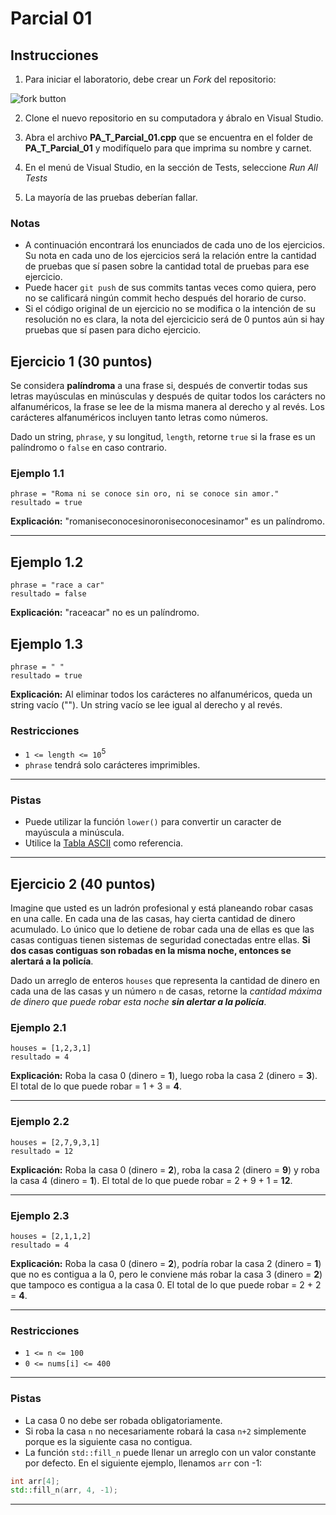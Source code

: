 # Parcial 01

## Instrucciones

1. Para iniciar el laboratorio, debe crear un *Fork* del repositorio:

![fork button](images/fork.png)

2. Clone el nuevo repositorio en su computadora y ábralo en Visual Studio.

3. Abra el archivo **PA_T_Parcial_01.cpp** que se encuentra en el folder de **PA_T_Parcial_01** y modifíquelo para que imprima su nombre y carnet.

4. En el menú de Visual Studio, en la sección de Tests, seleccione *Run All Tests*

5. La mayoría de las pruebas deberían fallar.

### Notas

- A continuación encontrará los enunciados de cada uno de los ejercicios. Su nota en cada uno de los ejercicios será la relación entre la cantidad de pruebas que sí pasen sobre la cantidad total de pruebas para ese ejercicio.
- Puede hacer `git push` de sus commits tantas veces como quiera, pero no se calificará ningún commit hecho después del horario de curso.
- Si el código original de un ejercicio no se modifica o la intención de su resolución no es clara, la nota del ejercicicio será de 0 puntos aún si hay pruebas que sí pasen para dicho ejercicio.

## Ejercicio 1 (30 puntos)

Se considera **palíndroma** a una frase si, después de convertir todas sus letras mayúsculas en minúsculas y después de quitar todos los carácters no alfanuméricos, la frase se lee de la misma manera al derecho y al revés. Los carácteres alfanuméricos incluyen tanto letras como números.

Dado un string, `phrase`, y su longitud, `length`, retorne `true` si la frase es un palíndromo o `false` en caso contrario.

### Ejemplo 1.1

    phrase = "Roma ni se conoce sin oro, ni se conoce sin amor."
    resultado = true

**Explicación:** "romaniseconocesinoroniseconocesinamor" es un palíndromo.
___

## Ejemplo 1.2

    phrase = "race a car"
    resultado = false

**Explicación:** "raceacar" no es un palíndromo.

## Ejemplo 1.3

    phrase = " "
    resultado = true

**Explicación:** Al eliminar todos los carácteres no alfanuméricos, queda un string vacío (""). Un string vacío se lee igual al derecho y al revés.

### Restricciones

- `1 <= length <= 10`<sup>5</sup>
- `phrase` tendrá solo carácteres imprimibles.

___

### Pistas

- Puede utilizar la función `lower()` para convertir un caracter de mayúscula a minúscula.
- Utilice la [Tabla ASCII](https://www.ascii-code.com/ASCII) como referencia.

___

## Ejercicio 2 (40 puntos)

Imagine que usted es un ladrón profesional y está planeando robar casas en una calle. En cada una de las casas, hay cierta cantidad de dinero acumulado. Lo único que lo detiene de robar cada una de ellas es que las casas contiguas tienen sistemas de seguridad conectadas entre ellas. **Si dos casas contiguas son robadas en la misma noche, entonces se alertará a la policía**.

Dado un arreglo de enteros `houses` que representa la cantidad de dinero en cada una de las casas y un número `n` de casas, retorne la *cantidad máxima de dinero que puede robar esta noche **sin alertar a la policía***.

### Ejemplo 2.1

    houses = [1,2,3,1]
    resultado = 4

**Explicación:** Roba la casa 0 (dinero = **1**), luego roba la casa 2 (dinero = **3**). El total de lo que puede robar = 1 + 3 = **4**.
___

### Ejemplo 2.2

    houses = [2,7,9,3,1]
    resultado = 12

**Explicación:** Roba la casa 0 (dinero = **2**), roba la casa 2 (dinero = **9**) y roba la casa 4 (dinero = **1**). El total de lo que puede robar = 2 + 9 + 1 = **12**.
___

### Ejemplo 2.3

    houses = [2,1,1,2]
    resultado = 4

**Explicación:** Roba la casa 0 (dinero = **2**), podría robar la casa 2 (dinero = **1**) que no es contigua a la 0, pero le conviene más robar la casa 3 (dinero = **2**) que tampoco es contigua a la casa 0. El total de lo que puede robar = 2 + 2 = **4**.
___

### Restricciones

- `1 <= n <= 100`
- `0 <= nums[i] <= 400`

___

### Pistas

- La casa 0 no debe ser robada obligatoriamente.
- Si roba la casa `n` no necesariamente robará la casa `n+2` simplemente porque es la siguiente casa no contigua.
- La función `std::fill_n` puede llenar un arreglo con un valor constante por defecto. En el siguiente ejemplo, llenamos `arr` con -1:

```c++
int arr[4];
std::fill_n(arr, 4, -1);
```

___
